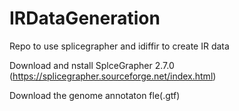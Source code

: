 # IRDataGeneration
Repo to use splicegrapher and idiffir to create IR data

Download and nstall SplceGrapher 2.7.0 (https://splicegrapher.sourceforge.net/index.html)

Download the genome annotaton fle(.gtf)
